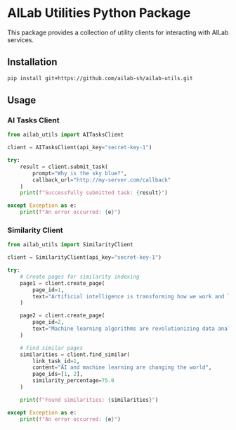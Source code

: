 # AILab Utilities Python Package

This package provides a collection of utility clients for interacting with AILab services.

## Installation
```bash
pip install git+https://github.com/ailab-sh/ailab-utils.git
```

## Usage

### AI Tasks Client
```python
from ailab_utils import AITasksClient

client = AITasksClient(api_key="secret-key-1")

try:
    result = client.submit_task(
        prompt="Why is the sky blue?",
        callback_url="http://my-server.com/callback"
    )
    print(f"Successfully submitted task: {result}")

except Exception as e:
    print(f"An error occurred: {e}")
```

### Similarity Client
```python
from ailab_utils import SimilarityClient

client = SimilarityClient(api_key="secret-key-1")

try:
    # Create pages for similarity indexing
    page1 = client.create_page(
        page_id=1,
        text="Artificial intelligence is transforming how we work and live..."
    )

    page2 = client.create_page(
        page_id=2,
        text="Machine learning algorithms are revolutionizing data analysis..."
    )

    # Find similar pages
    similarities = client.find_similar(
        link_task_id=1,
        content="AI and machine learning are changing the world",
        page_ids=[1, 2],
        similarity_percentage=75.0
    )

    print(f"Found similarities: {similarities}")

except Exception as e:
    print(f"An error occurred: {e}")
```

